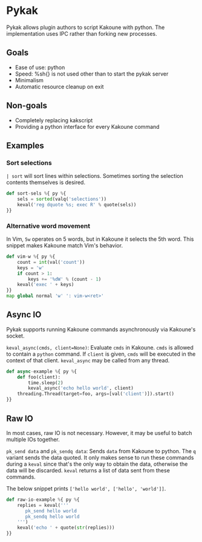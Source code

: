 # Pykak
Pykak allows plugin authors to script Kakoune with python.  The implementation uses IPC rather than forking new processes.

## Goals
- Ease of use: python
- Speed: %sh{} is not used other than to start the pykak server
- Minimalism
- Automatic resource cleanup on exit

## Non-goals
- Completely replacing kakscript
- Providing a python interface for every Kakoune command

## Examples

### Sort selections
`| sort` will sort lines within selections.  Sometimes sorting the selection contents themselves is desired.
```python
def sort-sels %{ py %{
    sels = sorted(valq('selections'))
    keval('reg dquote %s; exec R' % quote(sels))
}}
```

### Alternative word movement
In Vim, `5w` operates on 5 words, but in Kakoune it selects the 5th word.  This snippet makes Kakoune match Vim's behavior.
```python
def vim-w %{ py %{
    count = int(val('count'))
    keys = 'w'
    if count > 1:
        keys += '%dW' % (count - 1)
    keval('exec ' + keys)
}}
map global normal 'w' ': vim-w<ret>'
```

## Async IO
Pykak supports running Kakoune commands asynchronously via Kakoune's socket.

`keval_async(cmds, client=None)`: Evaluate `cmds` in Kakoune.  `cmds` is allowed to contain a `python` command.  If `client` is given, `cmds` will be executed in the context of that client.  `keval_async` may be called from any thread.

```python
def async-example %{ py %{
    def foo(client):
        time.sleep(2)
        keval_async('echo hello world', client)
    threading.Thread(target=foo, args=[val('client')]).start()
}}
```

## Raw IO
In most cases, raw IO is not necessary.  However, it may be useful to batch multiple IOs together.

`pk_send data` and `pk_sendq data`: Sends `data` from Kakoune to python.  The `q` variant sends the data quoted.  It only makes sense to run these commands during a `keval` since that's the only way to obtain the data, otherwise the data will be discarded.  `keval` returns a list of data sent from these commands.

The below snippet prints `['hello world', ['hello', 'world']]`.

```python
def raw-io-example %{ py %{
    replies = keval('''
       pk_send hello world
       pk_sendq hello world
    ''')
    keval('echo ' + quote(str(replies)))
}}
```
